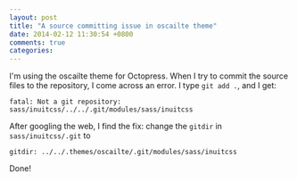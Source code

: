```yaml
---
layout: post
title: "A source committing issue in oscailte theme"
date: 2014-02-12 11:30:54 +0800
comments: true
categories: 
---
```

I'm using the oscailte theme for Octopress. When I try
to commit the source files to the repository, I come 
across an error. I type `git add .`, and I get:


```
fatal: Not a git repository: sass/inuitcss/../../.git/modules/sass/inuitcss
```

After googling the web, I find the fix: change the `gitdir` in `sass/inuitcss/.git` to


``` plain fixed gitdir http://github.com/coogie/oscailte/issues/23 found at
gitdir: ../../.themes/oscailte/.git/modules/sass/inuitcss
```

Done!
